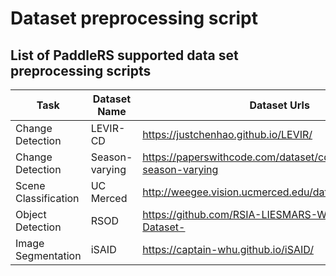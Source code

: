 # Dataset preprocessing script

## List of PaddleRS supported data set preprocessing scripts

| Task | Dataset Name | Dataset Urls | Preprocessing Script |
|-----|-----------|----------|----------|
| Change Detection | LEVIR-CD | https://justchenhao.github.io/LEVIR/ | [prepare_levircd.py](https://github.com/PaddlePaddle/PaddleRS/blob/develop/tools/prepare_dataset/prepare_levircd.py) |
| Change Detection | Season-varying | https://paperswithcode.com/dataset/cdd-dataset-season-varying | [prepare_svcd.py](https://github.com/PaddlePaddle/PaddleRS/blob/develop/tools/prepare_dataset/prepare_svcd.py) |
| Scene Classification | UC Merced | http://weegee.vision.ucmerced.edu/datasets/landuse.html | [prepare_ucmerced.py](https://github.com/PaddlePaddle/PaddleRS/blob/develop/tools/prepare_dataset/prepare_ucmerced.py) |
| Object Detection | RSOD | https://github.com/RSIA-LIESMARS-WHU/RSOD-Dataset- | [prepare_rsod](https://github.com/PaddlePaddle/PaddleRS/blob/develop/tools/prepare_dataset/prepare_rsod.py) |
| Image Segmentation | iSAID | https://captain-whu.github.io/iSAID/ | [prepare_isaid](https://github.com/PaddlePaddle/PaddleRS/blob/develop/tools/prepare_dataset/prepare_isaid.py) |

